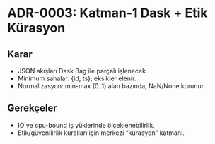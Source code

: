 ﻿# ADR-0003: Katman-1 Dask + Etik Kürasyon
## Karar
- JSON akışları Dask Bag ile parçalı işlenecek.
- Minimum sahalar: {id, ts}; eksikler elenir.
- Normalizasyon: min-max (0..1) alan bazında; NaN/None korunur.
## Gerekçeler
- IO ve cpu-bound iş yüklerinde ölçeklenebilirlik.
- Etik/güvenilirlik kuralları için merkezi “kurasyon” katmanı.
